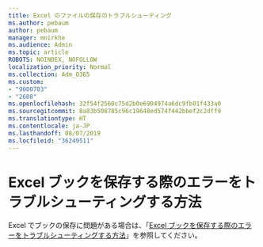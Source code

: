```yaml
---
title: Excel のファイルの保存のトラブルシューティング
ms.author: pebaum
author: pebaum
manager: mnirkhe
ms.audience: Admin
ms.topic: article
ROBOTS: NOINDEX, NOFOLLOW
localization_priority: Normal
ms.collection: Adm_O365
ms.custom:
- "9000703"
- "2608"
ms.openlocfilehash: 32f54f2560c75d2b0e6904974a6dc9fb01f433a0
ms.sourcegitcommit: 8a83b508785c96c19648ed574f442bbef2c2dff9
ms.translationtype: HT
ms.contentlocale: ja-JP
ms.lasthandoff: 08/07/2019
ms.locfileid: "36249511"
---
```

# <a name="how-to-troubleshoot-errors-when-you-save-excel-workbooks"></a>Excel ブックを保存する際のエラーをトラブルシューティングする方法

Excel でブックの保存に問題がある場合は、「[Excel ブックを保存する際のエラーをトラブルシューティングする方法](https://docs.microsoft.com/office/troubleshoot/excel/issue-when-save-excel-workbooks)」を参照してください。
